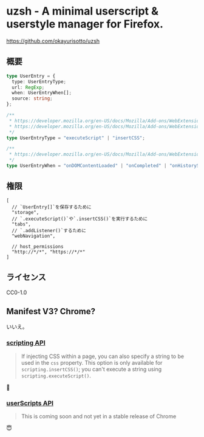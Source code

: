 # uzsh - A minimal userscript & userstyle manager for **Firefox**.

https://github.com/okayurisotto/uzsh

## 概要

```ts
type UserEntry = {
  type: UserEntryType;
  url: RegExp;
  when: UserEntryWhen[];
  source: string;
};

/**
 * https://developer.mozilla.org/en-US/docs/Mozilla/Add-ons/WebExtensions/API/tabs/executeScript
 * https://developer.mozilla.org/en-US/docs/Mozilla/Add-ons/WebExtensions/API/tabs/insertCSS
 */
type UserEntryType = "executeScript" | "insertCSS";

/**
 * https://developer.mozilla.org/en-US/docs/Mozilla/Add-ons/WebExtensions/API/webNavigation
 */
type UserEntryWhen = "onDOMContentLoaded" | "onCompleted" | "onHistoryStateUpdated";
```

## 権限

```jsonc
[
  // `UserEntry[]`を保存するために
  "storage",
  // `.executeScript()`や`.insertCSS()`を実行するために
  "tabs",
  // `.addListener()`するために
  "webNavigation",

  // host_permissions
  "http://*/*", "https://*/*"
]
```

## ライセンス

CC0-1.0

## Manifest V3? Chrome?

いいえ。

###  [scripting API](https://developer.chrome.com/docs/extensions/reference/scripting/)

> If injecting CSS within a page, you can also specify a string to be used in the `css` property. This option is only available for `scripting.insertCSS()`; you can't execute a string using `scripting.executeScript()`.

🤔

### [userScripts API](https://developer.chrome.com/docs/extensions/reference/userScripts/)

> This is coming soon and not yet in a stable release of Chrome

😇
